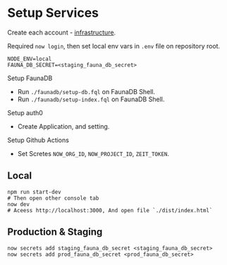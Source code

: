 # Setup Services

Create each account - [infrastructure](#infrastructure).

Required `now login`, then set local env vars in  `.env` file on repository root.
```env
NODE_ENV=local
FAUNA_DB_SECRET=<staging_fauna_db_secret>
```

Setup FaunaDB
* Run `./faunadb/setup-db.fql` on FaunaDB Shell.
* Run `./faunadb/setup-index.fql` on FaunaDB Shell.

Setup auth0
* Create Application, and setting.

Setup Github Actions
* Set Scretes `NOW_ORG_ID`, `NOW_PROJECT_ID`, `ZEIT_TOKEN`.

## Local

```shell
npm run start-dev
# Then open other console tab
now dev
# Aceess http://localhost:3000, And open file `./dist/index.html`
```

## Production & Staging

```shell
now secrets add staging_fauna_db_secret <staging_fauna_db_secret>
now secrets add prod_fauna_db_secret <prod_fauna_db_secret>
```
